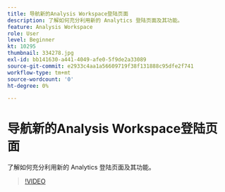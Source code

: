 ```yaml
---
title: 导航新的Analysis Workspace登陆页面
description: 了解如何充分利用新的 Analytics 登陆页面及其功能。
feature: Analysis Workspace
role: User
level: Beginner
kt: 10295
thumbnail: 334278.jpg
exl-id: bb141630-a441-4049-afe0-5f9de2a33089
source-git-commit: e2933c4aa1a56609719f38f131888c95dfe2f741
workflow-type: tm+mt
source-wordcount: '0'
ht-degree: 0%

---
```


# 导航新的Analysis Workspace登陆页面

了解如何充分利用新的 Analytics 登陆页面及其功能。

>[!VIDEO](https://video.tv.adobe.com/v/334278/?quality=12&learn=on)
